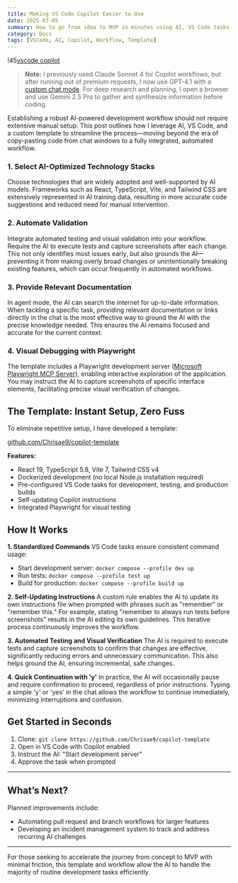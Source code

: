 ```yaml
---
title: Making VS Code Copilot Easier to Use
date: 2025-07-05
summary: How to go from idea to MVP in minutes using AI, VS Code tasks, and a template that eliminates setup friction.
category: Docs
tags: [VSCode, AI, Copilot, Workflow, Template]
---
```



!45[vscode copilot](/images/vscode-copilot.png)

> **Note:** I previously used Claude Sonnet 4 for Copilot workflows, but after running out of premium requests, I now use GPT-4.1 with a [custom chat mode](https://gist.github.com/burkeholland/88af0249c4b6aff3820bf37898c8bacf). For deep research and planning, I open a browser and use Gemini 2.5 Pro to gather and synthesize information before coding.

Establishing a robust AI-powered development workflow should not require extensive manual setup. This post outlines how I leverage AI, VS Code, and a custom template to streamline the process—moving beyond the era of copy-pasting code from chat windows to a fully integrated, automated workflow.



### 1. Select AI-Optimized Technology Stacks
Choose technologies that are widely adopted and well-supported by AI models. Frameworks such as React, TypeScript, Vite, and Tailwind CSS are extensively represented in AI training data, resulting in more accurate code suggestions and reduced need for manual intervention.



### 2. Automate Validation
Integrate automated testing and visual validation into your workflow. Require the AI to execute tests and capture screenshots after each change. This not only identifies most issues early, but also grounds the AI—preventing it from making overly broad changes or unintentionally breaking existing features, which can occur frequently in automated workflows.




### 3. Provide Relevant Documentation
In agent mode, the AI can search the internet for up-to-date information. When tackling a specific task, providing relevant documentation or links directly in the chat is the most effective way to ground the AI with the precise knowledge needed. This ensures the AI remains focused and accurate for the current context.



### 4. Visual Debugging with Playwright
The template includes a Playwright development server ([Microsoft Playwright MCP Server](https://github.com/microsoft/playwright-agent)), enabling interactive exploration of the application. You may instruct the AI to capture screenshots of specific interface elements, facilitating precise visual verification of changes.


## The Template: Instant Setup, Zero Fuss


To eliminate repetitive setup, I have developed a template:

[github.com/Chrisae9/copilot-template](https://github.com/Chrisae9/copilot-template)


**Features:**
- React 19, TypeScript 5.8, Vite 7, Tailwind CSS v4
- Dockerized development (no local Node.js installation required)
- Pre-configured VS Code tasks for development, testing, and production builds
- Self-updating Copilot instructions
- Integrated Playwright for visual testing


## How It Works



**1. Standardized Commands**
VS Code tasks ensure consistent command usage:
- Start development server: `docker compose --profile dev up`
- Run tests: `docker compose --profile test up`
- Build for production: `docker compose --profile build up`

**2. Self-Updating Instructions**
A custom rule enables the AI to update its own instructions file when prompted with phrases such as "remember" or "remember this." For example, stating "remember to always run tests before screenshots" results in the AI editing its own guidelines. This iterative process continuously improves the workflow.

**3. Automated Testing and Visual Verification**
The AI is required to execute tests and capture screenshots to confirm that changes are effective, significantly reducing errors and unnecessary communication. This also helps ground the AI, ensuring incremental, safe changes.

**4. Quick Continuation with 'y'**
In practice, the AI will occasionally pause and require confirmation to proceed, regardless of prior instructions. Typing a simple 'y' or 'yes' in the chat allows the workflow to continue immediately, minimizing interruptions and confusion.


## Get Started in Seconds


1. Clone: `git clone https://github.com/Chrisae9/copilot-template`
2. Open in VS Code with Copilot enabled
3. Instruct the AI: "Start development server"
4. Approve the task when prompted


---

## What’s Next?


Planned improvements include:
- Automating pull request and branch workflows for larger features
- Developing an incident management system to track and address recurring AI challenges

---


For those seeking to accelerate the journey from concept to MVP with minimal friction, this template and workflow allow the AI to handle the majority of routine development tasks efficiently.
